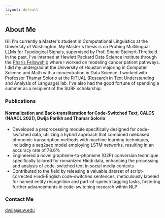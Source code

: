 ```yaml
---
layout: default
---
```


## About Me


Hi! I'm currently a Master's student in Computational Linguistics at the University of Washington. My Master's thesis is on Probing Multilingual LLMs for Typological Signals, supervised by Prof. Shane Steinert-Threlkeld. In the past, I've interned at Hewlett Packard Data Science Institute through the [Pharis Fellowship](https://uh.edu/honors/Programs-Minors/co-curricular-programs/data-and-community-health/data-society/summer-research.php) where I worked on modeling cancer patient pathways. I did my undergrad at the University of Houston majoring in Computer Science and Math with a concentration in Data Science. I worked with Professor [Thamar Solorio](http://solorio.uh.edu/) at the [RiTUAL](https://ritual.uh.edu/) (Research in Text Understanding and Analysis of Language) lab. I've also had the good fortune of spending a summer as a recipient of the SURF scholarship. 


### Publications 

#### Normalization and Back-transliteration for Code-Switched Text, CALCS (NAACL 2021), Dwija Parikh and Thamar Solorio  
* Developed a preprocessing module specifically designed for code-switched data, utilizing a hybrid approach that combined rulebased phonemic transcription methods with machine learning techniques, including a seq2seq model employing LSTM networks, resulting in an accuracy rate of 78.6%
* Engineered a novel grapheme-to-phoneme (G2P) conversion technique specifically tailored for romanized Hindi data, enhancing the processing and analysis of code-switched text in social media contexts
* Contributed to the field by releasing a valuable dataset of script-corrected Hindi-English code-switched sentences, meticulously labeled for named entity recognition and part-of-speech tagging tasks, fostering further advancements in code-switching research within NLP  


### Contact Me

<dwija@uw.edu>


